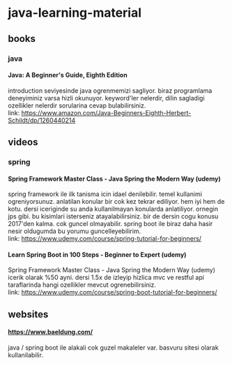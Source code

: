 # java-learning-material

## books
### java
#### Java: A Beginner's Guide, Eighth Edition
introduction seviyesinde java ogrenmemizi sagliyor. biraz programlama deneyiminiz varsa hizli okunuyor. keyword'ler nelerdir, dilin sagladigi ozellikler nelerdir sorularina cevap bulabilirsiniz.  
link: https://www.amazon.com/Java-Beginners-Eighth-Herbert-Schildt/dp/1260440214

## videos
### spring
#### Spring Framework Master Class - Java Spring the Modern Way (udemy)
spring framework ile ilk tanisma icin idael denilebilir. temel kullanimi ogreniyorsunuz. anlatilan konular bir cok kez tekrar ediliyor. hem iyi hem de kotu. dersi iceriginde su anda kullanilmayan konularda anlatiliyor. ornegin jps gibi. bu kisimlari isterseniz atayalabilirsiniz. bir de dersin cogu konusu 2017'den kalma. cok guncel olmayabilir. spring boot ile biraz daha hasir nesir oldugumda bu yorumu guncelleyebilirim.  
link: https://www.udemy.com/course/spring-tutorial-for-beginners/
#### Learn Spring Boot in 100 Steps - Beginner to Expert (udemy)
Spring Framework Master Class - Java Spring the Modern Way (udemy) icerik olarak %50 ayni. dersi 1.5x de izleyip hizlica mvc ve restful api taraflarinda hangi ozellikler mevcut ogrenebilirsiniz.  
link: https://www.udemy.com/course/spring-boot-tutorial-for-beginners/

## websites
#### https://www.baeldung.com/
java / spring boot ile alakali cok guzel makaleler var. basvuru sitesi olarak kullanilabilir.
